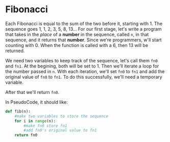 # Fibonacci
Each Fibonacci is equal to the sum of the two before it, starting with 1. The sequence goes 1, 1, 2, 3, 5, 8, 13... For our first stage, let's write a program that takes in the *place* of a **number** in the sequence, called ```n```, in that sequence, and it returns that **number**. Since we're programmers, w'll start counting with 0. When the function is called with a 6, then 13 will be returned.

We need two variables to keep track of the sequence, let's call them ```fn0``` and ```fn1```. At the begining, both will be set to 1. Then we'll iterate a  loop for the number passed in ```n```. With each iteration, we'll set ```fn0``` to ```fn1``` and add the original value of ```fn0``` to ```fn1```. To do this successfully, we'll need a temporary variable.

After that we'll return ```fn0```.

In PseudoCode, it should like:
```python
def fib(n):
    #make two variables to store the sequence
    for i in range(n):
        #make fn0 store fn1
        #add fn0's original value to fn1
    return fn0
```
